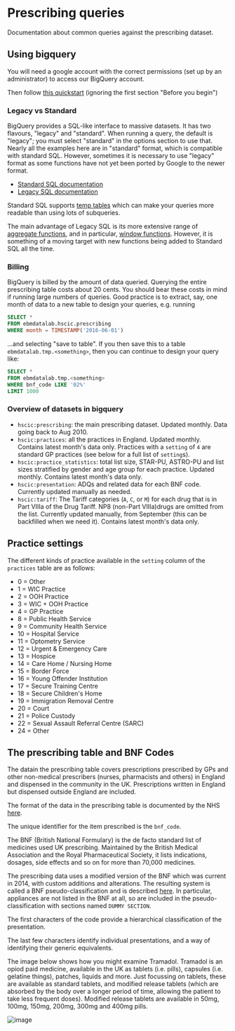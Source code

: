 # Prescribing queries

Documentation about common queries against the prescribing dataset.

## Using bigquery

You will need a google account with the correct permissions (set up by an administrator) to access our BigQuery account.

Then follow [this quickstart](https://cloud.google.com/bigquery/quickstart-web-ui) (ignoring the first section "Before you begin")

### Legacy vs Standard

BigQuery provides a SQL-like interface to massive datasets.  It has two flavours, "legacy" and "standard". When running a query, the default is "legacy"; you must select "standard" in the options section to use that.  Nearly all the examples here are in "standard" format, which is compatible with standard SQL. However, sometimes it is necessary to use "legacy" format as some functions have not yet been ported by Google to the newer format.

* [Standard SQL documentation](https://cloud.google.com/bigquery/docs/reference/standard-sql/)
* [Legacy SQL documentation](https://cloud.google.com/bigquery/docs/reference/legacy-sql)

Standard SQL supports [temp tables](https://cloud.google.com/bigquery/docs/reference/standard-sql/query-syntax#with_query_name) which can make your queries more readable than using lots of subqueries.

The main advantage of Legacy SQL is its more extensive range of [aggregate functions](https://cloud.google.com/bigquery/docs/reference/legacy-sql#functions), and in particular, [window functions](https://cloud.google.com/bigquery/docs/reference/legacy-sql#syntax-window-functions).  However, it is something of a moving target with new functions being added to Standard SQL all the time.

### Billing

BigQuery is billed by the amount of data queried. Querying the entire prescribing table costs about 20 cents. You should bear these costs in mind if running large numbers of queries. Good practice is to extract, say, one month of data to a new table to design your queries, e.g. running

```sql
SELECT *
FROM ebmdatalab.hscic.prescribing
WHERE month = TIMESTAMP('2016-06-01')
```
...and selecting "save to table". If you then save this to a table `ebmdatalab.tmp.<something>`, then you can continue to design your query like:

```sql
SELECT *
FROM ebmdatalab.tmp.<something>
WHERE bnf_code LIKE '02%'
LIMIT 1000
```

### Overview of datasets in bigquery

* `hscic:prescribing`: the main prescribing dataset. Updated monthly. Data going back to Aug 2010.
* `hscic:practices`: all the practices in England. Updated monthly. Contains latest month's data only. Practices with a `setting` of `4` are standard GP practices (see below for a full list of `setting`s). 
* `hscic:practice_statistics`: total list size, STAR-PU, ASTRO-PU and list sizes stratified by gender and age group for each practice. Updated monthly. Contains latest month's data only.
* `hscic:presentation`: ADQs and related data for each BNF code. Currently updated manually as needed.
* `hscic:tariff`: The Tariff categories (`A`, `C`, or `M`) for each drug that is in Part VIIIa of the Drug Tariff. NP8 (non-Part VIIIa)drugs are omitted from the list. Currently updated manually, from September (this can be backfilled when we need it). Contains latest month's data only.

## Practice settings

The different kinds of practice available in the `setting` column of the `practices` table are as follows:

* 0 = Other
* 1 = WIC Practice
* 2 = OOH Practice
* 3 = WIC + OOH Practice
* 4 = GP Practice
* 8 = Public Health Service
* 9 = Community Health Service
* 10 = Hospital Service
* 11 = Optometry Service
* 12 = Urgent & Emergency Care
* 13 = Hospice
* 14 = Care Home / Nursing Home
* 15 = Border Force
* 16 = Young Offender Institution
* 17 = Secure Training Centre
* 18 = Secure Children's Home
* 19 = Immigration Removal Centre
* 20 = Court
* 21 = Police Custody
* 22 = Sexual Assault Referral Centre (SARC)
* 24 = Other

## The prescribing table and BNF Codes

The datain the prescribing table covers prescriptions prescribed by
GPs and other non-medical prescribers (nurses, pharmacists and others)
in England and dispensed in the community in the UK. Prescriptions
written in England but dispensed outside England are included.

The format of the data in the prescribing table is documented by the NHS [here](http://content.digital.nhs.uk/media/10686/Download-glossary-of-terms-for-GP-prescribing---presentation-level/pdf/PLP_Presentation_Level_Glossary_April_2015.pdf).

The unique identifier for the item prescribed is the `bnf_code`.

The BNF (British National Formulary) is the de facto standard list of
medicines used UK prescribing. Maintained by the British Medical
Association and the Royal Pharmaceutical Society, it lists
indications, dosages, side effects and so on for more than 70,000
medicines.

The prescribing data uses a modified version of the BNF  which was current in 2014, with custom additions and alterations. The resulting system is called a BNF pseudo-classification and is  described [here](http://www.nhsbsa.nhs.uk/PrescriptionServices/3197.aspx). In particular, appliances are not listed in the BNF at all, so are included in the pseudo-classification with sections named `DUMMY SECTION`.

The first characters of the code provide a hierarchical classification of the presentation.

The last few characters identify individual presentations, and a way
of identifying their generic equivalents.

The image below shows how you might examine Tramadol. Tramadol is an
opiod paid medicine, available in the UK as tablets (i.e. pills),
capsules (i.e. gelatine things), patches, liquids and more.  Just
focussing on tablets, these are available as standard tablets, and
modified release tablets (which are absorbed by the body over a longer
period of time, allowing the patient to take less frequent doses).
Modified release tablets are available in 50mg, 100mg, 150mg, 200mg,
300mg and 400mg pills.

![image](https://raw.githubusercontent.com/ebmdatalab/prescribing-queries/master/bnf_code_understander.png)
